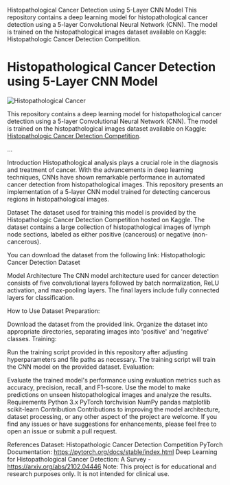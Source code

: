
Histopathological Cancer Detection using 5-Layer CNN Model
This repository contains a deep learning model for histopathological cancer detection using a 5-layer Convolutional Neural Network (CNN). The model is trained on the histopathological images dataset available on Kaggle: Histopathologic Cancer Detection Competition.
# Histopathological Cancer Detection using 5-Layer CNN Model

![Histopathological Cancer](image/design.png)

This repository contains a deep learning model for histopathological cancer detection using a 5-layer Convolutional Neural Network (CNN). The model is trained on the histopathological images dataset available on Kaggle: [Histopathologic Cancer Detection Competition](https://www.kaggle.com/competitions/histopathologic-cancer-detection).

...

Introduction
Histopathological analysis plays a crucial role in the diagnosis and treatment of cancer. With the advancements in deep learning techniques, CNNs have shown remarkable performance in automated cancer detection from histopathological images. This repository presents an implementation of a 5-layer CNN model trained for detecting cancerous regions in histopathological images.

Dataset
The dataset used for training this model is provided by the Histopathologic Cancer Detection Competition hosted on Kaggle. The dataset contains a large collection of histopathological images of lymph node sections, labeled as either positive (cancerous) or negative (non-cancerous).

You can download the dataset from the following link: Histopathologic Cancer Detection Dataset

Model Architecture
The CNN model architecture used for cancer detection consists of five convolutional layers followed by batch normalization, ReLU activation, and max-pooling layers. The final layers include fully connected layers for classification.

How to Use
Dataset Preparation:

Download the dataset from the provided link.
Organize the dataset into appropriate directories, separating images into 'positive' and 'negative' classes.
Training:

Run the training script provided in this repository after adjusting hyperparameters and file paths as necessary.
The training script will train the CNN model on the provided dataset.
Evaluation:

Evaluate the trained model's performance using evaluation metrics such as accuracy, precision, recall, and F1-score.
Use the model to make predictions on unseen histopathological images and analyze the results.
Requirements
Python 3.x
PyTorch
torchvision
NumPy
pandas
matplotlib
scikit-learn
Contribution
Contributions to improving the model architecture, dataset processing, or any other aspect of the project are welcome. If you find any issues or have suggestions for enhancements, please feel free to open an issue or submit a pull request.

References
Dataset: Histopathologic Cancer Detection Competition
PyTorch Documentation: https://pytorch.org/docs/stable/index.html
Deep Learning for Histopathological Cancer Detection: A Survey - https://arxiv.org/abs/2102.04446
Note: This project is for educational and research purposes only. It is not intended for clinical use.
